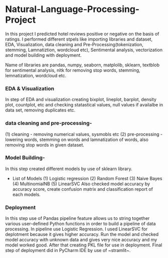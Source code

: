 # Natural-Language-Processing-Project
In this project I predicted hotel reviews positive or negative on the basis of ratings.
I performed different stpels like importing libraries and dataset, EDA, Visualization, data cleaning and Pre-Processing(tokenization, stemming, Lamnatiztion, wordcloud etc), Sentimental analysis, vectorization and model building with deployment.

Name of libraries are pandas, numpy, seaborn, matplolib, sklearn, textblob for sentimental analysis, nltk for removing stop words, stemming, lemnatization, wordcloud etc.

### EDA & Visualization
In step of EDA and visualization creating bixplot, lineplot, barplot, density plot, countplot, etc and checking statastical values, null values if availalbe in data set, removing duplicates etc.

### data cleaning and pre-processing-
(1) cleaning - removing numerical values, sysmobls etc
(2) pre-processing - lowering words, stemming on words and lamnatization of words, also removing stop words in given dataset.

### Model Building-
In this step created different models by use of sklearn library.
* List of Models
  (1) Logistic regression
  (2) Random Forest
  (3) Naive Bayes
  (4) MultinomialNB
  (5) LinearSVC
Also checked model accuracy by accuracy score, create confusion matrix and classification report of each models.

### Deployment
In this step use of Pandas pipeline feature allows us to string together various user-defined Python functions in order to build a pipeline of data processing. In pipeline use Logistic Regression.
I used LinearSVC for deplotment because it gives higher accuracy.
Run the model and checked model accuracy with unknown data and gives very nice accuracy and my model worked good.
After that creating PKL file for use in deployment.
Final step of deployment did in PyCharm IDE by use of ~stramlit~.
